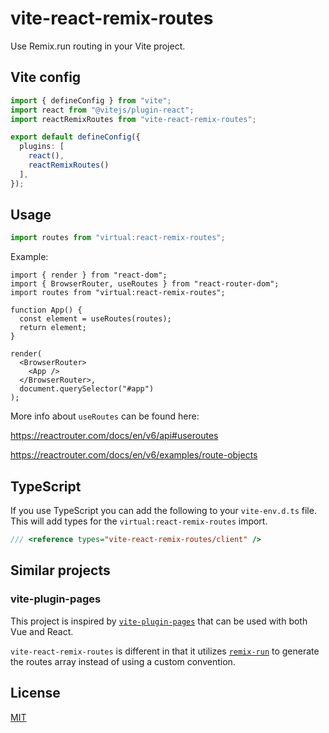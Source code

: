 # vite-react-remix-routes

Use Remix.run routing in your Vite project.

## Vite config

```ts
import { defineConfig } from "vite";
import react from "@vitejs/plugin-react";
import reactRemixRoutes from "vite-react-remix-routes";

export default defineConfig({
  plugins: [
    react(),
    reactRemixRoutes()
  ],
});
```

## Usage

```ts
import routes from "virtual:react-remix-routes";
```

Example:

```tsx
import { render } from "react-dom";
import { BrowserRouter, useRoutes } from "react-router-dom";
import routes from "virtual:react-remix-routes";

function App() {
  const element = useRoutes(routes);
  return element;
}

render(
  <BrowserRouter>
    <App />
  </BrowserRouter>,
  document.querySelector("#app")
);
```

More info about `useRoutes` can be found here:

https://reactrouter.com/docs/en/v6/api#useroutes

https://reactrouter.com/docs/en/v6/examples/route-objects

## TypeScript

If you use TypeScript you can add the following to your `vite-env.d.ts` file.
This will add types for the `virtual:react-remix-routes` import.

```ts
/// <reference types="vite-react-remix-routes/client" />
```

## Similar projects

### vite-plugin-pages

This project is inspired by [`vite-plugin-pages`](https://github.com/hannoeru/vite-plugin-pages)
that can be used with both Vue and React.

`vite-react-remix-routes` is different in that it utilizes [`remix-run`](https://github.com/remix-run/remix)
to generate the routes array instead of using a custom convention.

## License

[MIT](https://github.com/vjee/vite-react-remix-routes/blob/main/LICENSE)
